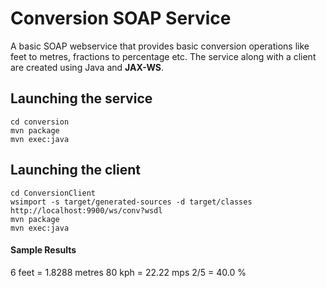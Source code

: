 # Conversion SOAP Service

A basic SOAP webservice that provides basic conversion operations like feet to metres, fractions to percentage etc.
The service along with a client are created using Java and **JAX-WS**.


## Launching the service
	cd conversion
	mvn package 
	mvn exec:java

## Launching the client
	cd ConversionClient
	wsimport -s target/generated-sources -d target/classes http://localhost:9900/ws/conv?wsdl
	mvn package
	mvn exec:java


#### Sample Results
6 feet = 1.8288 metres
80 kph = 22.22 mps
2/5 = 40.0 %